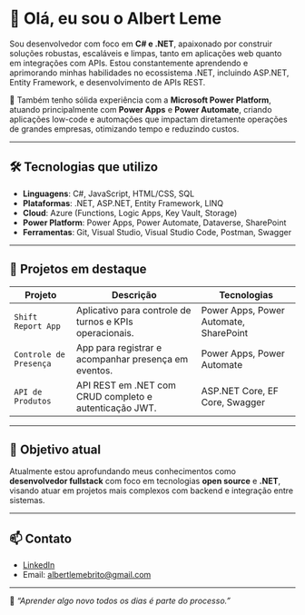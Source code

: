 # 👋 Olá, eu sou o Albert Leme

Sou desenvolvedor com foco em **C# e .NET**, apaixonado por construir soluções robustas, escaláveis e limpas, tanto em aplicações web quanto em integrações com APIs. Estou constantemente aprendendo e aprimorando minhas habilidades no ecossistema .NET, incluindo ASP.NET, Entity Framework, e desenvolvimento de APIs REST.

🚀 Também tenho sólida experiência com a **Microsoft Power Platform**, atuando principalmente com **Power Apps** e **Power Automate**, criando aplicações low-code e automações que impactam diretamente operações de grandes empresas, otimizando tempo e reduzindo custos.

---

## 🛠️ Tecnologias que utilizo

- **Linguagens**: C#, JavaScript, HTML/CSS, SQL
- **Plataformas**: .NET, ASP.NET, Entity Framework, LINQ
- **Cloud**: Azure (Functions, Logic Apps, Key Vault, Storage)
- **Power Platform**: Power Apps, Power Automate, Dataverse, SharePoint
- **Ferramentas**: Git, Visual Studio, Visual Studio Code, Postman, Swagger

---

## 📌 Projetos em destaque

| Projeto | Descrição | Tecnologias |
|--------|-----------|-------------|
| `Shift Report App` | Aplicativo para controle de turnos e KPIs operacionais. | Power Apps, Power Automate, SharePoint |
| `Controle de Presença` | App para registrar e acompanhar presença em eventos. | Power Apps, Power Automate |
| `API de Produtos` | API REST em .NET com CRUD completo e autenticação JWT. | ASP.NET Core, EF Core, Swagger |

---

## 🎯 Objetivo atual

Atualmente estou aprofundando meus conhecimentos como **desenvolvedor fullstack** com foco em tecnologias **open source** e **.NET**, visando atuar em projetos mais complexos com backend e integração entre sistemas.

---

## 📫 Contato

- [LinkedIn]((https://www.linkedin.com/in/albert-leme-de-brito/))
- Email: albertlemebrito@gmail.com

---

🧠 *“Aprender algo novo todos os dias é parte do processo.”*
